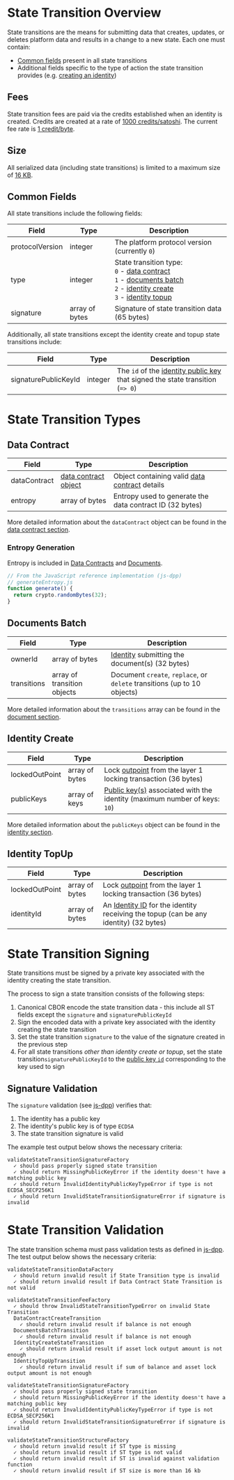 # State Transition Overview

 State transitions are the means for submitting data that creates, updates, or deletes platform data and results in a change to a new state. Each one must contain:

 - [Common fields](#common-fields) present in all state transitions
 - Additional fields specific to the type of action the state transition provides (e.g. [creating an identity](identity.md#identity-create-schema))

## Fees

State transition fees are paid via the credits established when an identity is created. Credits are created at a rate of [1000 credits/satoshi](https://github.com/dashevo/js-dpp/blob/v0.19.1/lib/identity/creditsConverter.js#L1). The current fee rate is [1 credit/byte](https://github.com/dashevo/js-dpp/blob/v0.19.1/lib/stateTransition/calculateStateTransitionFee.js#L1).

## Size

All serialized data (including state transitions) is limited to a maximum size of [16 KB](https://github.com/dashevo/js-dpp/blob/v0.19.1/lib/util/serializer.js#L5).

## Common Fields

All state transitions include the following fields:

| Field | Type | Description|
| - | - | - |
| protocolVersion | integer | The platform protocol version (currently `0`) |
| type | integer | State transition type:<br>`0` - [data contract](data-contract.md#data-contract-creation)<br>`1` - [documents batch](document.md#document-submission)<br>`2` - [identity create](identity.md#identity-creation)<br>`3` - [identity topup](identity.md#identity-topup) |
| signature | array of bytes | Signature of state transition data (65 bytes) |

Additionally, all state transitions except the identity create and topup state transitions include:

| Field | Type | Description|
| - | - | - |
| signaturePublicKeyId | integer | The `id` of the [identity public key](identity.md#identity-publickeys) that signed the state transition (`=> 0`)|

# State Transition Types

## Data Contract

| Field | Type | Description|
| - | - | - |
| dataContract | [data contract object](data-contract.md#data-contract-object) | Object containing valid [data contract](data-contract.md) details |
| entropy | array of bytes | Entropy used to generate the data contract ID (32 bytes) |

More detailed information about the `dataContract` object can be found in the [data contract section](data-contract.md).

### Entropy Generation

Entropy is included in [Data Contracts](data-contract.md#data-contract-creation) and [Documents](document.md#document-create-transition).

```javascript
// From the JavaScript reference implementation (js-dpp)
// generateEntropy.js
function generate() {
  return crypto.randomBytes(32);
}
```

## Documents Batch

| Field | Type | Description|
| - | - | - |
| ownerId | array of bytes | [Identity](identity.md) submitting the document(s) (32 bytes) |
| transitions | array of transition objects | Document `create`, `replace`, or `delete` transitions (up to 10 objects) |

More detailed information about the `transitions` array can be found in the [document section](document.md).

## Identity Create

| Field | Type | Description|
| - | - | - |
| lockedOutPoint | array of bytes | Lock [outpoint](https://dashcore.readme.io/docs/core-additional-resources-glossary#section-outpoint) from the layer 1 locking transaction (36 bytes) |
| publicKeys | array of keys | [Public key(s)](identity.md#identity-publickeys) associated with the identity (maximum number of keys: `10`)|

More detailed information about the `publicKeys` object can be found in the [identity section](identity.md).

## Identity TopUp

| Field | Type | Description|
| - | - | - |
| lockedOutPoint | array of bytes | Lock [outpoint](https://dashcore.readme.io/docs/core-additional-resources-glossary#section-outpoint) from the layer 1 locking transaction (36 bytes) |
| identityId | array of bytes | An [Identity ID](identity.md#identity-id) for the identity receiving the topup (can be any identity) (32 bytes) |

# State Transition Signing

State transitions must be signed by a private key associated with the identity creating the state transition.

The process to sign a state transition consists of the following steps:

1. Canonical CBOR encode the state transition data - this include all ST fields except the `signature` and `signaturePublicKeyId`
2. Sign the encoded data with a private key associated with the identity creating the state transition
3. Set the state transition `signature` to the value of the signature created in the previous step
4. For all state transitions _other than identity create or topup_, set the state transition`signaturePublicKeyId` to the [public key `id`](identity.md#public-key-id) corresponding to the key used to sign

## Signature Validation

The `signature` validation (see [js-dpp](https://github.com/dashevo/js-dpp/blob/v0.19.1/test/unit/stateTransition/validation/validateStateTransitionSignatureFactory.spec.js)) verifies that:

1. The identity has a public key
2. The identity's public key is of type `ECDSA`
3. The state transition signature is valid

The example test output below shows the necessary criteria:

```text
validateStateTransitionSignatureFactory
  ✓ should pass properly signed state transition
  ✓ should return MissingPublicKeyError if the identity doesn't have a matching public key
  ✓ should return InvalidIdentityPublicKeyTypeError if type is not ECDSA_SECP256K1
  ✓ should return InvalidStateTransitionSignatureError if signature is invalid
```

# State Transition Validation

The state transition schema must pass validation tests as defined in [js-dpp](https://github.com/dashevo/js-dpp/tree/v0.19.1/test/unit/stateTransition/validation). The test output below shows the necessary criteria:

```text
validateStateTransitionDataFactory
  ✓ should return invalid result if State Transition type is invalid
  ✓ should return invalid result if Data Contract State Transition is not valid

validateStateTransitionFeeFactory
  ✓ should throw InvalidStateTransitionTypeError on invalid State Transition
  DataContractCreateTransition
    ✓ should return invalid result if balance is not enough
  DocumentsBatchTransition
    ✓ should return invalid result if balance is not enough
  IdentityCreateStateTransition
    ✓ should return invalid result if asset lock output amount is not enough
  IdentityTopUpTransition
    ✓ should return invalid result if sum of balance and asset lock output amount is not enough

validateStateTransitionSignatureFactory
  ✓ should pass properly signed state transition
  ✓ should return MissingPublicKeyError if the identity doesn't have a matching public key
  ✓ should return InvalidIdentityPublicKeyTypeError if type is not ECDSA_SECP256K1
  ✓ should return InvalidStateTransitionSignatureError if signature is invalid

validateStateTransitionStructureFactory
  ✓ should return invalid result if ST type is missing
  ✓ should return invalid result if ST type is not valid
  ✓ should return invalid result if ST is invalid against validation function
  ✓ should return invalid result if ST size is more than 16 kb
```
